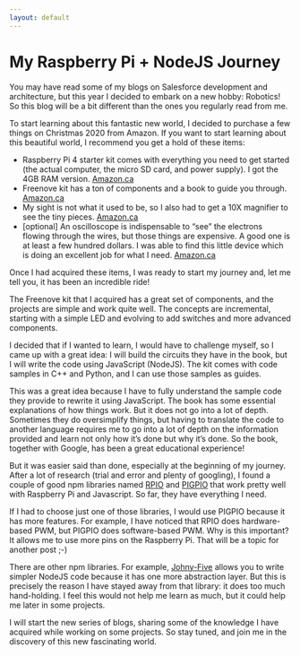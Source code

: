```yaml
---
layout: default
---
```


# My Raspberry Pi + NodeJS Journey

You may have read some of my blogs on Salesforce development and architecture, but this year I decided to embark on a new hobby: Robotics! So this blog will be a bit different than the ones you regularly read from me.

To start learning about this fantastic new world, I decided to purchase a few things on Christmas 2020 from Amazon. If you want to start learning about this beautiful world, I recommend you get a hold of these items:

- Raspberry Pi 4 starter kit comes with everything you need to get started (the actual computer, the micro SD card, and power supply). I got the 4GB RAM version. [Amazon.ca](https://www.amazon.ca/gp/product/B07XLMVYJJ/ref=ppx_yo_dt_b_asin_title_o05_s00?ie=UTF8&psc=1)
- Freenove kit has a ton of components and a book to guide you through. [Amazon.ca](https://www.amazon.ca/gp/product/B06W54L7B5/ref=ppx_yo_dt_b_asin_title_o00_s00?ie=UTF8&psc=1)
- My sight is not what it used to be, so I also had to get a 10X magnifier to see the tiny pieces. [Amazon.ca](https://www.amazon.ca/gp/product/B074C4D9TG/ref=ppx_yo_dt_b_asin_title_o01_s00?ie=UTF8&psc=1)
- [optional] An oscilloscope is indispensable to “see” the electrons flowing through the wires, but those things are expensive. A good one is at least a few hundred dollars. I was able to find this little device which is doing an excellent job for what I need. [Amazon.ca](https://www.amazon.ca/gp/product/B0892KBP7P/ref=ppx_yo_dt_b_asin_title_o09_s01?ie=UTF8&psc=1)

Once I had acquired these items, I was ready to start my journey and, let me tell you, it has been an incredible ride!

The Freenove kit that I acquired has a great set of components, and the projects are simple and work quite well. The concepts are incremental, starting with a simple LED and evolving to add switches and more advanced components.

I decided that if I wanted to learn, I would have to challenge myself, so I came up with a great idea: I will build the circuits they have in the book, but I will write the code using JavaScript (NodeJS). The kit comes with code samples in C++ and Python, and I can use those samples as guides.

This was a great idea because I have to fully understand the sample code they provide to rewrite it using JavaScript. The book has some essential explanations of how things work. But it does not go into a lot of depth. Sometimes they do oversimplify things, but having to translate the code to another language requires me to go into a lot of depth on the information provided and learn not only how it’s done but why it’s done. So the book, together with Google, has been a great educational experience!

But it was easier said than done, especially at the beginning of my journey. After a lot of research (trial and error and plenty of googling), I found a couple of good npm libraries named [RPIO](https://www.npmjs.com/package/rpio) and [PIGPIO](https://www.npmjs.com/package/pigpio) that work pretty well with Raspberry Pi and Javascript. So far, they have everything I need.

If I had to choose just one of those libraries, I would use PIGPIO because it has more features. For example, I have noticed that RPIO does hardware-based PWM, but PIGPIO does software-based PWM. Why is this important? It allows me to use more pins on the Raspberry Pi. That will be a topic for another post ;-)

There are other npm libraries. For example, [Johny-Five](https://www.npmjs.com/package/johnny-five) allows you to write simpler NodeJS code because it has one more abstraction layer. But this is precisely the reason I have stayed away from that library: it does too much hand-holding. I feel this would not help me learn as much, but it could help me later in some projects.

I will start the new series of blogs, sharing some of the knowledge I have acquired while working on some projects. So stay tuned, and join me in the discovery of this new fascinating world.
